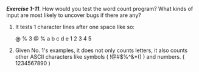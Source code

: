***Exercise 1-11***. How would you test the word count program? What kinds of input are most
likely to uncover bugs if there are any?

1. It tests 1 character lines after one space like so:

    @ % 3 @ %
    a b c d e
    1 2 3 4 5
    
2. Given No. 1's examples, it does not only counts letters, it also counts other ASCII characters
like symbols ( !@#$%^&*() ) and numbers. ( 1234567890 )